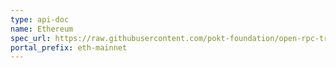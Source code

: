 ```yaml
---
type: api-doc
name: Ethereum
spec_url: https://raw.githubusercontent.com/pokt-foundation/open-rpc-transformer/master/ors/ethereum_mainnet.json
portal_prefix: eth-mainnet
---
```

